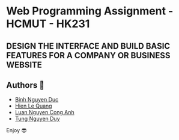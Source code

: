 # Web Programming Assignment - HCMUT - HK231

## DESIGN THE INTERFACE AND BUILD BASIC FEATURES FOR A COMPANY OR BUSINESS WEBSITE

## Authors :rocket:
* [Binh Nguyen Duc](https://github.com/binhnguyen3816)
* [Hien Le Quang](https://github.com/hienlq16103)
* [Luan Nguyen Cong Anh](https://github.com/Conganhluan)
* [Tung Nguyen Duy](https://github.com/tndgoat)

Enjoy :sunglasses: